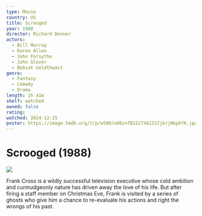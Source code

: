 ```yaml
---
type: Movie
country: US
title: Scrooged
year: 1988
director: Richard Donner
actors:
  - Bill Murray
  - Karen Allen
  - John Forsythe
  - John Glover
  - Bobcat Goldthwait
genre:
  - Fantasy
  - Comedy
  - Drama
length: 1h 41m
shelf: watched
owned: false
rating:
watched: 2024-12-25
poster: https://image.tmdb.org/t/p/w500/uO0znfB2ZzTXA1IS7jkrjNbpkYK.jpg
---
```


# Scrooged (1988)

![](https://image.tmdb.org/t/p/w500/uO0znfB2ZzTXA1IS7jkrjNbpkYK.jpg)

Frank Cross is a wildly successful television executive whose cold ambition and curmudgeonly nature has driven away the love of his life. But after firing a staff member on Christmas Eve, Frank is visited by a series of ghosts who give him a chance to re-evaluate his actions and right the wrongs of his past.